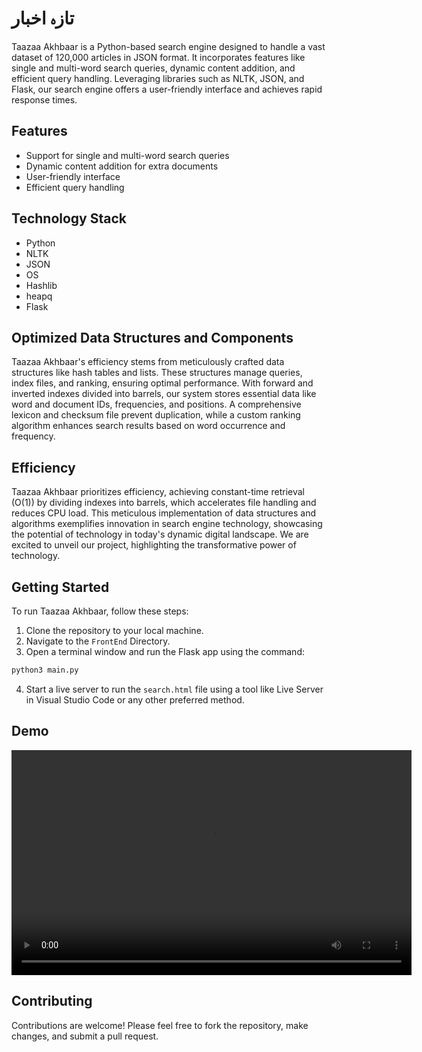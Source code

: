 # تازہ اخبار

Taazaa Akhbaar is a Python-based search engine designed to handle a vast dataset of 120,000 articles in JSON format. It incorporates features like single and multi-word search queries, dynamic content addition, and efficient query handling. Leveraging libraries such as NLTK, JSON, and Flask, our search engine offers a user-friendly interface and achieves rapid response times.

## Features

- Support for single and multi-word search queries
- Dynamic content addition for extra documents
- User-friendly interface
- Efficient query handling

## Technology Stack

- Python
- NLTK
- JSON
- OS
- Hashlib
- heapq
- Flask

## Optimized Data Structures and Components

Taazaa Akhbaar's efficiency stems from meticulously crafted data structures like hash tables and lists. These structures manage queries, index files, and ranking, ensuring optimal performance. With forward and inverted indexes divided into barrels, our system stores essential data like word and document IDs, frequencies, and positions. A comprehensive lexicon and checksum file prevent duplication, while a custom ranking algorithm enhances search results based on word occurrence and frequency.

## Efficiency


Taazaa Akhbaar prioritizes efficiency, achieving constant-time retrieval (O(1)) by dividing indexes into barrels, which accelerates file handling and reduces CPU load. This meticulous implementation of data structures and algorithms exemplifies innovation in search engine technology, showcasing the potential of technology in today's dynamic digital landscape. We are excited to unveil our project, highlighting the transformative power of technology.

## Getting Started

To run Taazaa Akhbaar, follow these steps:

1. Clone the repository to your local machine.
2. Navigate to the `FrontEnd` Directory.
3. Open a terminal window and run the Flask app using the command:
```bash
python3 main.py
```
4. Start a live server to run the `search.html` file using a tool like Live Server in Visual Studio Code or any other preferred method.

## Demo

<video width="640" height="360" controls>
  <source src="public\demo.mp4" type="video/mp4">
  Your browser does not support the video tag.
</video>

## Contributing

Contributions are welcome! Please feel free to fork the repository, make changes, and submit a pull request.
